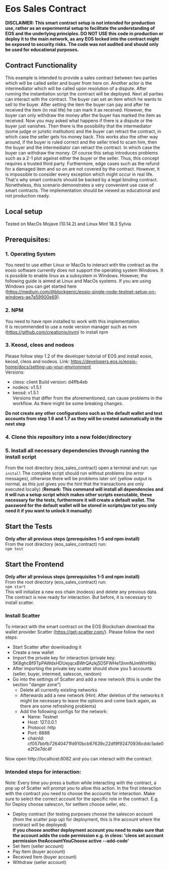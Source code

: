 # Eos Sales Contract

**DISCLAIMER: This smart contract setup is not intended for production use, rather as an experimental setup 
to facilitate the understanding of EOS and the underlying principles. DO NOT USE this code in production or deploy it 
to the main network, as any EOS locked into the contract might be exposed to security risks. The code was not audited and 
should only be used for educational purposes.**

## Contract Functionality
This example is intended to provide a sales contract between two parties which will be called seller and buyer from here on. Another actor is the intermediator which will be called upon resolution of a dispute. After running the instantiation script the contract will be deployed. Next all parties can interact with the contract. The buyer can set an item which he wants to sell to the buyer. After setting the item the buyer can pay and after he received the item (in real life) he can mark it as received. However, the buyer can only withdraw the money after the buyer has marked the item as received. Now you may asked what happens if there is a dispute or the buyer just vanishes. Then there is the possibility that the intermediator (some judge or juristic institution) and the buyer can retract the contract, in which case the seller gets his money back. This works also the other way around, if the buyer is ruled correct and the seller tried to scam him, then the buyer and the intermediator can retract the contract. In which case the buyer can withdraw the money. 
Of course this setup introduces problems such as a 2-1 plot against either the buyer or the seller. Thus, this concept requires a trusted third party. Furthermore, edge cases such as the refund for a damaged item and so on are not covered by the contract. However, it is impossible to consider every exception which might occur in real life. That's why smart contracts should be backed by a legal binding contract. Nonetheless, this scenario demonstrates a very convenient use case of smart contracts. The implementation should be viewed as educational and not production ready.

## Local setup
Tested on MacOs Mojave (10.14.2) and Linux Mint 18.3 Sylvia
## Prerequisites:

### 1. Operating System
You need to use either Linux or MacOs to interact with the contract as the eosio software currently does not support the operating system Windows. It is possible to enable linux as a subsystem in Windows. 
However, the following guide is aimed at Linux and MacOs systems. 
If you are using Windows you can get started here (https://medium.com/@blockgenic/eosio-single-node-testnet-setup-on-windows-ae7a59900e69).

### 2. NPM
You need to have npm installed to work with this implementation.  
It is recommended to use a node version manager such as nvm  (https://github.com/creationix/nvm) to install npm

### 3. Keosd, cleos and nodeos
Please follow step 1.2 of the developer tutorial of EOS and install eosio, keosd, cleos and nodeos. Link: https://developers.eos.io/eosio-home/docs/setting-up-your-environment  
Versions:  
- cleos: client Build version: d4ffb4eb
- nodeos: v1.5.1
- keosd: v1.5.1  
Versions that differ from the aforementioned, can cause problems in the workflow. As there might be some breaking changes.  

**Do not create any other configurations such as the default wallet and test accounts from step 1.6 and 1.7 as they will be created automatically in the next step**

### 4. Clone this repository into a new folder/directory

### 5. Install all necessary dependencies through running the install script
From the root directory (eos_sales_contract) open a terminal and run: 
`npm install` 
The complete script should run without problems (no error messages), otherwise there will be problems later on! (yellow output is normal, as this just gives you the hint that the transactions are only executed locally)
(**Remark: This command will install all dependencies and it will run a setup script which makes other scripts executable, these necessary for the tests, furthermore it will create a default wallet. The password for the default wallet will be stored in scripts/pw.txt you only need it if you want to unlock it manually)** 
## Start the Tests
**Only after all previous steps (prerequisites 1-5 and npm install)**  
From the root directory (eos_sales_contract) run:  
`npm test`

## Start the Frontend

**Only after all previous steps (prerequisites 1-5 and npm install)**  
From the root directory (eos_sales_contract) run:  
`npm start`  
This will initialize a new eos chain (nodeos) and delete any previous data. 
The contract is now ready for interaction. But before, it is necessary to install scatter.

### Install Scatter  

To interact with the smart contract on the EOS Blockchain download the wallet provider Scatter (https://get-scatter.com/). Please follow the next steps:
- Start Scatter after downloading it
- Create a new wallet
- Import the private key for interaction (private key: 5K8ghcBf9TpPAWdxHDUejqcxBWrQAzkj5D5FWHe13nmNJmWhH9k)
- After importing the private key scatter should show you 5 accounts (seller, buyer, intermed, salescon, random)
- Go into the settings of Scatter and add a new network (this is under the section "danger zone")
  - Delete all currently existing networks
  - Afterwards add a new network (Hint: After deletion of the networks it might be necessary to leave the options and come back again, as there are some 
  refreshing problems)
  - Add the following configs for the network: 
    - Name: Testnet
    - Host: 127.0.0.1
    - Protocol: http
    - Port: 8888
    - chainId: cf057bbfb72640471fd910bcb67639c22df9f92470936cddc1ade0e2f2e7dc4f

Now open http://localhost:8082 and you can interact with the contract.

### Intended steps for interaction: 
Note: Every time you press a button while interacting with the contract, 
a pop up of Scatter will prompt you to allow this action. In the first interaction with the contract you need to choose the accounts for interaction. Make sure to select the correct account for the specific role in the contract. E.g. for Deploy choose salescon, for setItem choose seller, etc.  
- Deploy contract (for testing purposes choose the salescon account (from the scatter pop up) for deployment, this is the account where the contract will be deployed)  
**If you choose another deployment account you need to make sure that the account adds the code permission e.g. in cleos: 'cleos set account permission theAccountYouChoose active --add-code'**
- Set Item (seller account)
- Pay Item (buyer account)
- Received Item (buyer account)
- Withdraw (seller account)




